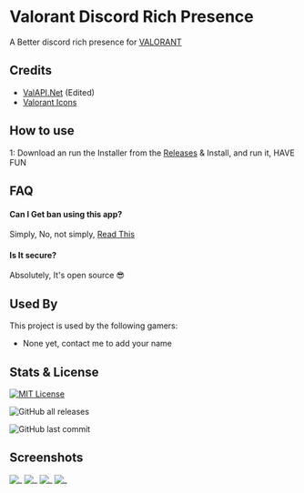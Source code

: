
# Valorant Discord Rich Presence
A Better discord rich presence for [VALORANT](https://playvalorant.com/)

## Credits

 - [ValAPI.Net](https://github.com/brianbaldner/ValAPI.Net) (Edited)
 - [Valorant Icons](https://www.reddit.com/r/VALORANT/comments/kk9ged/i_made_a_clean_valorant_desktop_icon/)
## How to use
1: Download an run the Installer from the [Releases](https://github.com/Crv5heR/ValorantRPC/releases)
& Install, and run it, HAVE FUN
## FAQ

#### Can I Get ban using this app?
Simply, No, not simply, [Read This](https://support-leagueoflegends.riotgames.com/hc/en-us/articles/225266848)

#### Is It secure?

Absolutely, It's open source 😎


## Used By

This project is used by the following gamers:

- None yet, contact me to add your name


## Stats & License


[![MIT License](https://img.shields.io/badge/License-MIT-green.svg?style=for-the-badge)](https://choosealicense.com/licenses/mit/)

![GitHub all releases](https://img.shields.io/github/downloads/Crv5heR/ValorantRPC/total?style=for-the-badge)

![GitHub last commit](https://img.shields.io/github/last-commit/Crv5heR/ValorantRPC?style=for-the-badge)
## Screenshots

![_](https://raw.githubusercontent.com/Crv5heR/ValorantRPC/main/Images/1.png)
![_](https://raw.githubusercontent.com/Crv5heR/ValorantRPC/main/Images/2.png)
![_](https://raw.githubusercontent.com/Crv5heR/ValorantRPC/main/Images/3.png)
![_](https://raw.githubusercontent.com/Crv5heR/ValorantRPC/main/Images/4.png)
